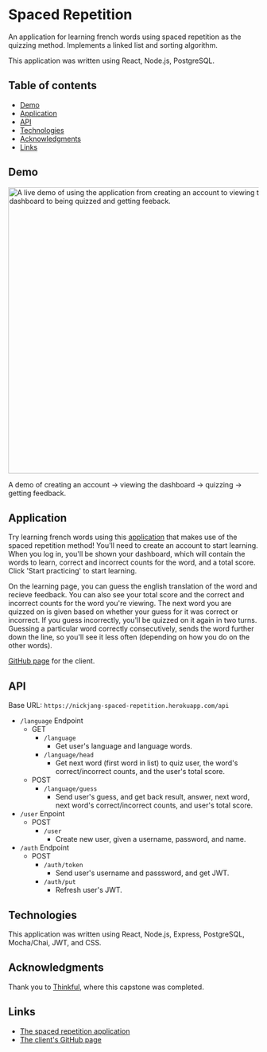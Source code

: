 # Spaced Repetition

An application for learning french words using spaced repetition as the quizzing method. Implements a linked list and sorting algorithm.

This application was written using React, Node.js, PostgreSQL.

[site]: https://spaced-repetition-red.vercel.app/

## Table of contents

- [Demo](#demo)
- [Application](#application)
- [API](#api)
- [Technologies](#technologies)
- [Acknowledgments](#acknowledgments)
- [Links](#links)

## Demo

<img src="./src/images/spaced-repetition.gif" align="middle" alt="A live demo of using the application from creating an account to viewing the dashboard to being quizzed and getting feeback." width="575">

A demo of creating an account -> viewing the dashboard -> quizzing -> getting feedback.

## Application

Try learning french words using this [application][site] that makes use of the spaced repetition method! You'll need to create an account to start learning. When you log in, you'll be shown your dashboard, which will contain the words to learn, correct and incorrect counts for the word, and a total score. Click 'Start practicing' to start learning.

On the learning page, you can guess the english translation of the word and recieve feedback. You can also see your total score and the correct and incorrect counts for the word you're viewing. The next word you are quizzed on is given based on whether your guess for it was correct or incorrect. If you guess incorrectly, you'll be quizzed on it again in two turns. Guessing a particular word correctly consecutively, sends the word further down the line, so you'll see it less often (depending on how you do on the other words).

[GitHub page](https://github.com/nickjang/spaced-repetition) for the client.

## API

Base URL: `https://nickjang-spaced-repetition.herokuapp.com/api`

- `/language` Endpoint 
	- GET
		- `/language`
			- Get user's language and language words.
		- `/language/head`
			- Get next word (first word in list) to quiz user, the word's correct/incorrect counts, and the user's total score.
	- POST
		- `/language/guess`
			- Send user's guess, and get back result, answer, next word, next word's correct/incorrect counts, and user's total score.
- `/user` Enpoint
	- POST 
		- `/user`
			- Create new user, given a username, password, and name.
- `/auth` Endpoint
	- POST
		- `/auth/token`
			- Send user's username and passsword, and get JWT.
		- `/auth/put`
			- Refresh user's JWT.

## Technologies

This application was written using React, Node.js, Express, PostgreSQL, Mocha/Chai, JWT, and CSS.

## Acknowledgments

Thank you to [Thinkful](https://thinkful.com/), where this capstone was completed.

## Links

* [The spaced repetition application][site]
* [The client's GitHub page](https://github.com/nickjang/spaced-repetition)